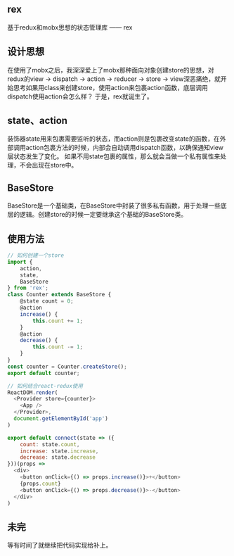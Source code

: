 ## rex
基于redux和mobx思想的状态管理库 —— rex
## 设计思想
在使用了mobx之后，我深深爱上了mobx那种面向对象创建store的思想，对redux的view -> dispatch -> action -> reducer -> store -> view深恶痛绝，就开始思考如果用class来创建store，使用action来包裹action函数，底层调用dispatch使用action会怎么样？
于是，rex就诞生了。
## state、action
装饰器state用来包裹需要监听的状态，而action则是包裹改变state的函数，在外部调用action包裹方法的时候，内部会自动调用dispatch函数，以确保通知view层状态发生了变化。
如果不用state包裹的属性，那么就会当做一个私有属性来处理，不会出现在store中。
## BaseStore
BaseStore是一个基础类，在BaseStore中封装了很多私有函数，用于处理一些底层的逻辑。创建store的时候一定要继承这个基础的BaseStore类。
## 使用方法
```javascript
// 如何创建一个store
import {
    action,
    state,
    BaseStore
} from 'rex';
class Counter extends BaseStore {
    @state count = 0;
    @action
    increase() {
        this.count += 1;
    }
    @action
    decrease() {
        this.count -= 1;
    }
}
const counter = Counter.createStore();
export default counter;

// 如何结合react-redux使用
ReactDOM.render(
  <Provider store={counter}>
    <App />
  </Provider>,
  document.getElementById('app')
)

export default connect(state => ({ 
    count: state.count,
    increase: state.increase,
    decrease: state.decrease
}))(props => 
  <div>
    <button onClick={() => props.increase()}>+</button>
    {props.count}
    <button onClick={() => props.decrease()}>-</button>
  </div>
)
```
## 未完
等有时间了就继续把代码实现给补上。